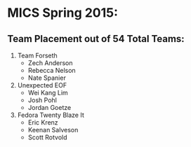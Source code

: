 MICS Spring 2015:
=================

Team Placement out of 54 Total Teams:
-------------------------------------

1. Team Forseth
    - Zech Anderson
    - Rebecca Nelson
    - Nate Spanier
10. Unexpected EOF
    - Wei Kang Lim
    - Josh Pohl
    - Jordan Goetze
21. Fedora Twenty Blaze It
    - Eric Krenz
    - Keenan Salveson
    - Scott Rotvold
